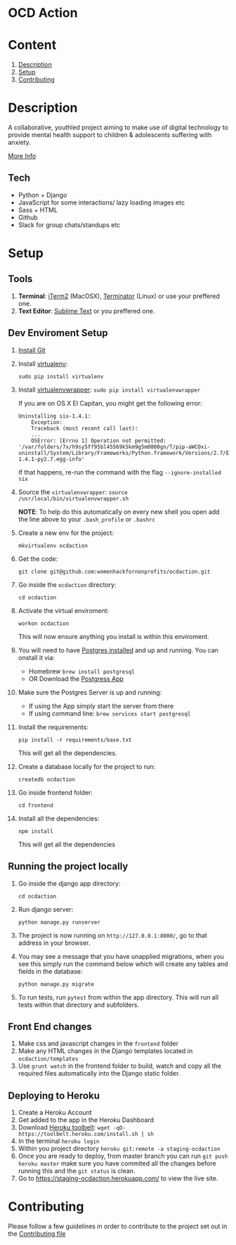 # OCD Action

# Content

1. [Description](#description)
2. [Setup](#setup)
3. [Contributing](#contributing)


# Description
A collaborative, youth­led project aiming to make use of digital technology to provide mental health support to children & adolescents suffering with anxiety.

[More Info](https://github.com/womenhackfornonprofits/whfnp-wiki/wiki/Current-Projects#ocd-action)


## Tech
- Python + Django
- JavaScript for some interactions/ lazy loading images etc
- Sass + HTML
- Github
- Slack for group chats/standups etc

# Setup
## Tools
1. **Terminal**: [iTerm2](https://www.iterm2.com/) (MacOSX), [Terminator](http://gnometerminator.blogspot.co.uk/p/introduction.html) (Linux) or use your preffered one.
2. **Text Editor**: [Sublime Text](http://www.sublimetext.com/) or you preffered one.

## Dev Enviroment Setup
1. [Install Git](http://git-scm.com/download/mac)

1. Install [virtualenv](https://virtualenv.pypa.io/en/stable/):

	```sudo pip install virtualenv```

2. Install [virtualenvwrapper](https://virtualenvwrapper.readthedocs.io/en/latest/install.html): ```sudo pip install virtualenvwrapper```

	If you are on OS X El Capitan, you might get the following error:
	
	```
	Uninstalling six-1.4.1:
		Exception:
      	Traceback (most recent call last):
      	...
      	OSError: [Errno 1] Operation not permitted: '/var/folders/7x/h9sy5ff95bl45569k5km9g5m0000gn/T/pip-aWCOxi-uninstall/System/Library/Frameworks/Python.framework/Versions/2.7/Extras/lib/python/six-1.4.1-py2.7.egg-info'
	```
	
	If that happens, re-run the command with the flag `--ignore-installed six`

3. Source the `virtualenvwrapper`:
	```source /usr/local/bin/virtualenvwrapper.sh```

	**NOTE**: To help do this automatically on every new shell you open add the line above to your `.bash_profile` or  `.bashrc`

4. Create a new env for the project:

	 ```mkvirtualenv ocdaction```
6. Get the code:

	```git clone git@github.com:womenhackfornonprofits/ocdaction.git```

6. Go inside the `ocdaction` directory:

	```cd ocdaction```

7. Activate the virtual enviroment:

	 ```workon ocdaction```

	 This will now ensure anything you install is within this enviroment.

8. You will need to have [Postgres installed](https://www.postgresql.org/download/) and up and running. You can onstall it via:
	- Homebrew ```brew install postgresql```
	- OR Download the [Postgress App](http://postgresapp.com/)

9. Make sure the Postgres Server is up and running:
	- If using the App simply start the server from there
	- If using command line: ``brew services start postgresql``

9. Install the requirements:

	 ```pip install -r requirements/base.txt```

	 This will get all the dependencies.

9. Create a database locally for the project to run:

	```createdb ocdaction```

10. Go inside frontend folder:

	```cd frontend```

11. Install all the dependencies:

	 ```npm install```

	 This will get all the dependencies

## Running the project locally
1. Go inside the django app directory:

	```cd ocdaction```
2. Run django server:

	```python manage.py runserver```

3. The project is now running on `http://127.0.0.1:8000/`, go to that address in your browser.
4. You may see a message that you have unapplied migrations, when you see this simply run the command below which will create any tables and fields in the database:

	```python manage.py migrate```

5. To run tests, run ```pytest``` from within the app directory.  This will run all tests within that directory and subfolders.


## Front End changes
1. Make css and javascript changes in the ```frontend``` folder
2. Make any HTML changes in the Django templates located in `ocdaction/templates`
3. Use `grunt watch` in the frontend folder to build, watch and copy all the required files automatically into the Django static folder.

## Deploying to Heroku
1. Create a Heroku Account
2. Get added to the app in the Heroku Dashboard
3. Download [Heroku toolbelt](https://devcenter.heroku.com/articles/heroku-command-line): `wget -qO- https://toolbelt.heroku.com/install.sh | sh`
3. In the terminal `heroku login`
4. Within you project directory `heroku git:remote -a staging-ocdaction`
5. Once you are ready to deploy, from master branch you can run `git push heroku master` make sure you have commited all the changes before running this and the `git status` is clean.
6. Go to https://staging-ocdaction.herokuapp.com/ to view the live site.

# Contributing
Please follow a few guidelines in order to contribute to the project set out in the [Contributing file](https://github.com/womenhackfornonprofits/ocdaction/blob/master/CONTRIBUTING.md)
